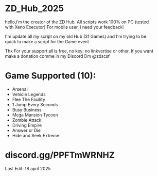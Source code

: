 # ZD_Hub_2025

hello,i'm the creator of the ZD Hub.
All scripts work 100% on PC (tested with Xeno Executor)
For mobile user, i need your feedback!

I'm update all my script on my old Hub (31 Games) and I'm trying to be quick to make a script for the Game event

Thx For your support all is free, no key; no linkvertise or other.
If you want make a donation comme in my Discord Dm @zdscsf

# Game Supported (10):
- Arsenal
- Vehicle Legends
- Flee The Facility
- 1 Jump Every Seconds
- Busy Business
- Mega Mansion Tycoon
- Zombie Attack
- Driving Empire
- Answer or Die
- Hide and Seek Extreme

# discord.gg/PPFTmWRNHZ


Last Edit: 18 april 2025
